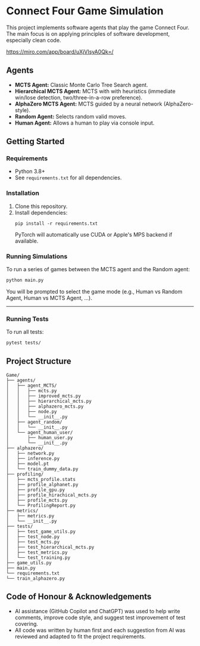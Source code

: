 # Connect Four Game Simulation

This project implements software agents that play the game Connect Four.  
The main focus is on applying principles of software development, especially clean code.

https://miro.com/app/board/uXjVIsyA0Qk=/


## Agents

- **MCTS Agent:** Classic Monte Carlo Tree Search agent.
- **Hierarchical MCTS Agent:** MCTS with with heuristics (immediate win/lose detection, two/three-in-a-row preference).
- **AlphaZero MCTS Agent:** MCTS guided by a neural network (AlphaZero-style).
- **Random Agent:** Selects random valid moves.
- **Human Agent:** Allows a human to play via console input.

## Getting Started

### Requirements

- Python 3.8+
- See `requirements.txt` for all dependencies.

### Installation

1. Clone this repository.
2. Install dependencies:
   ```
   pip install -r requirements.txt
   ```
   PyTorch will automatically use CUDA or Apple's MPS backend if available.

### Running Simulations

To run a series of games between the MCTS agent and the Random agent:

```bash
python main.py
```

You will be prompted to select the game mode (e.g., Human vs Random Agent, Human vs MCTS Agent, ...).

--- 

### Running Tests

To run all tests:

```bash
pytest tests/
```

## Project Structure

```
Game/
├── agents/
│   ├── agent_MCTS/
│   │   ├── mcts.py
│   │   ├── improved_mcts.py
│   │   ├── hierarchical_mcts.py
│   │   ├── alphazero_mcts.py
│   │   ├── node.py
│   │   └── __init__.py
│   ├── agent_random/
│   │   └── __init__.py
│   └── agent_human_user/
│       ├── human_user.py
│       └── __init__.py
├── alphazero/
│   ├── network.py
│   ├── inference.py 
│   ├── model.pt
│   └── train_dummy_data.py
├── profiling/
│   ├── mcts_profile.stats 
│   ├── profile_alphanet.py
│   ├── profile_gpu.py
│   ├── profile_hirachical_mcts.py
│   ├── profile_mcts.py
│   └── ProfilingReport.py
├── metrics/
│   ├── metrics.py
│   └── __init__.py
├── tests/
│   ├── test_game_utils.py
│   ├── test_node.py
│   ├── test_mcts.py
│   ├── test_hierarchical_mcts.py
│   ├── test_metrics.py
│   └── test_training.py
├── game_utils.py
├── main.py
└── requirements.txt
└── train_alphazero.py
```

## Code of Honour & Acknowledgements
- AI assistance (GitHub Copilot and ChatGPT) was used to help write comments, improve code style, and suggest test improvement of test covering.
- All code was written by human first and each suggestion from AI was reviewed and adapted to fit the project requirements.

